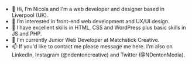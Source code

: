 - 👋 Hi, I’m Nicola and I'm a web developer and designer based in Liverpool (UK).
- 👀 I’m interested in front-end web development and UX/UI design.
- 🌱 I have excellent skills in HTML, CSS and WordPress plus basic skills in JS and PHP.
- 💞️ I'm currently Junior Web Developer at Matchstick Creative.
- 📫 If you'd like to contact me please message me here. I'm also on LinkedIn, Instagram (@ndentoncreative) and Twitter (@NDentonMedia).

<!---
Nixter2310/Nixter2310 is a ✨ special ✨ repository because its `README.md` (this file) appears on your GitHub profile.
You can click the Preview link to take a look at your changes.
--->
